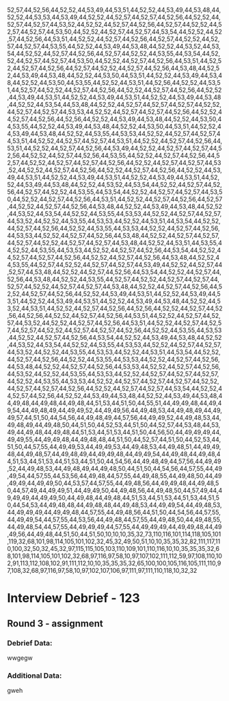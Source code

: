 52,57,44,52,56,44,52,52,44,53,49,44,53,51,44,52,52,44,53,49,44,53,48,44,52,52,44,53,53,44,53,49,44,52,52,44,52,57,44,52,57,44,52,56,44,52,52,44,52,57,44,52,57,44,53,52,44,52,52,44,52,57,44,52,56,44,52,57,44,52,52,44,52,57,44,52,57,44,53,50,44,52,52,44,52,57,44,52,57,44,53,54,44,52,52,44,52,57,44,52,56,44,53,51,44,52,52,44,52,57,44,52,56,44,52,57,44,52,52,44,52,57,44,52,57,44,53,55,44,52,52,44,53,49,44,53,48,44,52,52,44,53,52,44,53,54,44,52,52,44,52,57,44,52,56,44,52,57,44,52,52,44,53,55,44,53,54,44,52,52,44,52,57,44,52,57,44,53,50,44,52,52,44,52,57,44,52,56,44,53,51,44,52,52,44,52,57,44,52,56,44,52,57,44,52,52,44,52,57,44,52,56,44,53,48,44,52,52,44,53,49,44,53,48,44,52,52,44,53,50,44,53,51,44,52,52,44,53,49,44,53,48,44,52,52,44,53,50,44,53,55,44,52,52,44,53,51,44,52,56,44,52,52,44,53,51,44,52,57,44,52,52,44,52,57,44,52,56,44,52,52,44,52,57,44,52,56,44,52,52,44,53,49,44,53,51,44,52,52,44,53,49,44,53,51,44,52,52,44,53,49,44,53,48,44,52,52,44,53,54,44,53,48,44,52,52,44,52,57,44,52,57,44,52,57,44,52,52,44,52,57,44,52,57,44,53,53,44,52,52,44,52,57,44,52,57,44,52,56,44,52,52,44,52,57,44,52,56,44,52,56,44,52,52,44,53,49,44,53,48,44,52,52,44,53,50,44,53,55,44,52,52,44,53,49,44,53,48,44,52,52,44,53,50,44,53,51,44,52,52,44,53,49,44,53,48,44,52,52,44,53,55,44,53,53,44,52,52,44,52,57,44,52,57,44,53,51,44,52,52,44,52,57,44,52,57,44,53,51,44,52,52,44,52,57,44,52,56,44,53,51,44,52,52,44,52,57,44,52,56,44,53,49,44,52,52,44,52,57,44,52,57,44,52,56,44,52,52,44,52,57,44,52,56,44,53,55,44,52,52,44,52,57,44,52,56,44,52,57,44,52,52,44,52,57,44,52,57,44,52,56,44,52,52,44,52,57,44,52,57,44,53,52,44,52,52,44,52,57,44,52,56,44,52,52,44,52,57,44,52,56,44,52,52,44,53,49,44,53,51,44,52,52,44,53,49,44,53,51,44,52,52,44,53,49,44,53,51,44,52,52,44,53,49,44,53,48,44,52,52,44,53,52,44,53,54,44,52,52,44,52,57,44,52,56,44,52,57,44,52,52,44,53,55,44,53,54,44,52,52,44,52,57,44,52,57,44,53,50,44,52,52,44,52,57,44,52,56,44,53,51,44,52,52,44,52,57,44,52,56,44,52,57,44,52,52,44,52,57,44,52,56,44,53,48,44,52,52,44,53,49,44,53,48,44,52,52,44,53,52,44,53,54,44,52,52,44,53,55,44,53,53,44,52,52,44,52,57,44,52,57,44,53,52,44,52,52,44,53,55,44,53,53,44,52,52,44,53,51,44,53,54,44,52,52,44,52,57,44,52,56,44,52,52,44,53,55,44,53,53,44,52,52,44,52,57,44,52,56,44,53,53,44,52,52,44,52,57,44,52,56,44,53,48,44,52,52,44,52,57,44,52,57,44,52,57,44,52,52,44,52,57,44,52,57,44,53,48,44,52,52,44,53,51,44,53,55,44,52,52,44,53,55,44,53,53,44,52,52,44,52,57,44,52,56,44,53,54,44,52,52,44,52,57,44,52,57,44,52,56,44,52,52,44,52,57,44,52,56,44,53,48,44,52,52,44,53,55,44,52,57,44,52,52,44,52,57,44,52,57,44,53,49,44,52,52,44,52,57,44,52,57,44,53,48,44,52,52,44,52,57,44,52,56,44,53,54,44,52,52,44,52,57,44,52,56,44,53,48,44,52,52,44,53,55,44,52,57,44,52,52,44,52,57,44,52,57,44,52,57,44,52,52,44,52,57,44,52,57,44,53,48,44,52,52,44,52,57,44,52,56,44,52,52,44,52,57,44,52,56,44,52,52,44,53,49,44,53,51,44,52,52,44,53,49,44,53,51,44,52,52,44,53,49,44,53,51,44,52,52,44,53,49,44,53,48,44,52,52,44,53,52,44,53,51,44,52,52,44,52,57,44,52,56,44,52,56,44,52,52,44,52,57,44,52,56,44,52,56,44,52,52,44,52,57,44,52,56,44,53,51,44,52,52,44,52,57,44,52,57,44,53,52,44,52,52,44,52,57,44,52,56,44,53,51,44,52,52,44,52,57,44,52,57,44,52,57,44,52,52,44,52,57,44,52,57,44,52,56,44,52,52,44,53,55,44,53,53,44,52,52,44,52,57,44,52,56,44,53,54,44,52,52,44,53,49,44,53,48,44,52,52,44,53,52,44,53,54,44,52,52,44,53,55,44,53,53,44,52,52,44,52,57,44,52,57,44,53,52,44,52,52,44,53,55,44,53,53,44,52,52,44,53,51,44,53,54,44,52,52,44,52,57,44,52,56,44,52,52,44,53,55,44,53,53,44,52,52,44,52,57,44,52,56,44,53,48,44,52,52,44,52,57,44,52,56,44,53,53,44,52,52,44,52,57,44,52,56,44,53,52,44,52,52,44,53,55,44,53,53,44,52,52,44,52,57,44,52,57,44,52,57,44,52,52,44,53,55,44,53,53,44,52,52,44,52,57,44,52,57,44,52,57,44,52,52,44,52,57,44,52,57,44,52,56,44,52,52,44,52,57,44,52,57,44,53,54,44,52,52,44,52,57,44,52,56,44,52,52,44,53,49,44,53,48,44,52,52,44,53,49,44,53,48,44,49,48,44,49,48,44,49,48,44,51,53,44,51,50,44,55,51,44,49,49,48,44,49,49,54,44,49,48,49,44,49,49,52,44,49,49,56,44,49,48,53,44,49,48,49,44,49,49,57,44,51,50,44,54,56,44,49,48,49,44,57,56,44,49,49,52,44,49,48,53,44,49,48,49,44,49,48,50,44,51,50,44,52,53,44,51,50,44,52,57,44,53,48,44,53,49,44,49,48,44,49,48,44,51,53,44,51,53,44,51,50,44,56,50,44,49,49,49,44,49,49,55,44,49,49,48,44,49,48,48,44,51,50,44,52,57,44,51,50,44,52,53,44,51,50,44,57,55,44,49,49,53,44,49,49,53,44,49,48,53,44,49,48,51,44,49,49,48,44,49,48,57,44,49,48,49,44,49,49,48,44,49,49,54,44,49,48,44,49,48,44,51,53,44,51,53,44,51,53,44,51,50,44,54,56,44,49,48,49,44,57,56,44,49,49,52,44,49,48,53,44,49,48,49,44,49,48,50,44,51,50,44,54,56,44,57,55,44,49,49,54,44,57,55,44,53,56,44,49,48,44,57,55,44,49,48,55,44,49,48,50,44,49,49,49,44,49,49,50,44,53,57,44,57,55,44,49,48,56,44,49,49,48,44,49,48,50,44,57,49,44,49,49,51,44,49,49,50,44,49,48,56,44,49,48,50,44,57,49,44,49,49,49,44,49,49,50,44,49,48,44,49,48,44,51,53,44,51,53,44,51,53,44,51,50,44,54,53,44,49,48,48,44,49,48,48,44,49,48,53,44,49,49,54,44,49,48,53,44,49,49,49,44,49,49,48,44,57,55,44,49,48,56,44,51,50,44,54,56,44,57,55,44,49,49,54,44,57,55,44,53,56,44,49,48,44,57,55,44,49,48,50,44,49,48,55,44,49,48,54,44,57,55,44,49,49,49,44,57,55,44,49,49,49,44,49,49,48,44,49,49,56,44,49,48,44,51,50,44,51,50,10,10,10,35,32,73,110,116,101,114,118,105,101,119,32,68,101,98,114,105,101,102,32,45,32,49,50,51,10,10,35,35,32,82,111,117,110,100,32,50,32,45,32,97,115,115,105,103,110,109,101,110,116,10,10,35,35,35,32,68,101,98,114,105,101,102,32,68,97,116,97,58,10,97,107,102,111,112,59,97,108,110,102,91,113,112,108,102,91,111,112,10,10,35,35,35,32,65,100,100,105,116,105,111,110,97,108,32,68,97,116,97,58,10,97,102,107,106,97,111,97,111,110,118,10,32,32


# Interview Debrief - 123

## Round 3 - assignment

### Debrief Data:
wwgegw

### Additional Data:
gweh
  